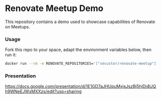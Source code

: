 # Renovate Meetup Demo
This repository contains a demo used to showcase capabilities of Renovate on Meetups.



### Usage
Fork this repo to your space, adapt the environment variables below, then run it: 
```bash
docker run --rm -e RENOVATE_REPOSITORIES='["secustor/renovate-meetup"]' RENOVATE_TOKEN="******" docker.io/renovate/renovate:36.97.3
```

### Presentation 

https://docs.google.com/presentation/d/1E1GD7aJHUpuMxjsJszBj5hjDi4lJQh9WNeEJWxMXXzs/edit?usp=sharing